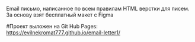 Email письмо, написанное по всем правилам HTML верстки для писем.
За основу взят бесплатный макет с Figma

#Проект выложен на Git Hub Pages: https://evilnekromat777.github.io/email-letter1/
